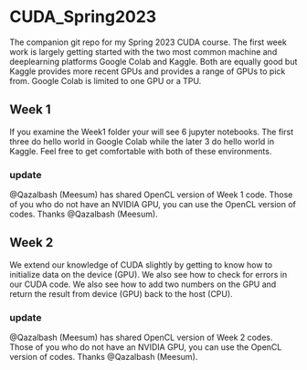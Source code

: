 # CUDA_Spring2023
The companion git repo for my Spring 2023 CUDA course. The first week work is largely getting started with the two most common machine and deeplearning platforms Google Colab and Kaggle. Both are equally good but Kaggle provides more recent GPUs and provides a range of GPUs to pick from. Google Colab is limited to one GPU or a TPU. 

## Week 1
If you examine the Week1 folder your will see 6 jupyter notebooks. The first three do hello world in Google Colab while the later 3 do hello world in Kaggle. Feel free to get comfortable with both of these environments.
### update
@Qazalbash (Meesum) has shared OpenCL version of Week 1 code. Those of you who do not have an NVIDIA GPU, you can use the OpenCL version of codes. Thanks @Qazalbash (Meesum).

## Week 2
We extend our knowledge of CUDA slightly by getting to know how to initialize data on the device (GPU). We also see how to check for errors in our CUDA code. We also see how to add two numbers on the GPU and return the result from device (GPU) back to the host (CPU).
### update
@Qazalbash (Meesum) has shared OpenCL version of Week 2 codes. Those of you who do not have an NVIDIA GPU, you can use the OpenCL version of codes. Thanks @Qazalbash (Meesum).

